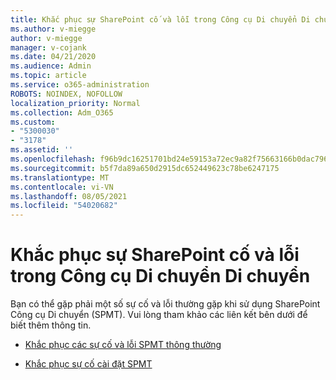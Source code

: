 ```yaml
---
title: Khắc phục sự SharePoint cố và lỗi trong Công cụ Di chuyển Di chuyển
ms.author: v-miegge
author: v-miegge
manager: v-cojank
ms.date: 04/21/2020
ms.audience: Admin
ms.topic: article
ms.service: o365-administration
ROBOTS: NOINDEX, NOFOLLOW
localization_priority: Normal
ms.collection: Adm_O365
ms.custom:
- "5300030"
- "3178"
ms.assetid: ''
ms.openlocfilehash: f96b9dc16251701bd24e59153a72ec9a82f75663166b0dac796276e6f66c6424
ms.sourcegitcommit: b5f7da89a650d2915dc652449623c78be6247175
ms.translationtype: MT
ms.contentlocale: vi-VN
ms.lasthandoff: 08/05/2021
ms.locfileid: "54020682"
---
```

# <a name="troubleshooting-sharepoint-migration-tool-issues-and-errors"></a>Khắc phục sự SharePoint cố và lỗi trong Công cụ Di chuyển Di chuyển

Bạn có thể gặp phải một số sự cố và lỗi thường gặp khi sử dụng SharePoint Công cụ Di chuyển (SPMT). Vui lòng tham khảo các liên kết bên dưới để biết thêm thông tin.

- [Khắc phục các sự cố và lỗi SPMT thông thường](https://docs.microsoft.com/sharepointmigration/troubleshooting-common-spmt-issues)

- [Khắc phục sự cố cài đặt SPMT](https://docs.microsoft.com/sharepointmigration/spmt-install-issues)
